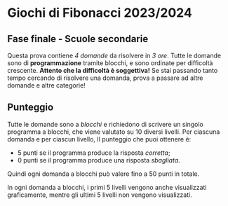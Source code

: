 # Giochi di Fibonacci 2023/2024

## Fase finale - Scuole secondarie

Questa prova contiene _4 domande_ da risolvere in _3 ore_.
Tutte le domande sono di **programmazione** tramite blocchi, e sono ordinate per difficoltà crescente.
**Attento che la difficoltà è soggettiva!** Se stai passando tanto tempo cercando di risolvere una domanda, prova a passare ad altre domande e altre categorie!

## Punteggio

Tutte le domande sono a _blocchi_ e richiedono di scrivere un singolo programma a blocchi, che viene valutato su 10 diversi livelli.
Per ciascuna domanda e per ciascun livello, Il punteggio che puoi ottenere è:

- 5 punti se il programma produce la risposta _corretta_;
- 0 punti se il programma produce una risposta _sbagliata_.

Quindi ogni domanda a blocchi può valere fino a 50 punti in totale.

In ogni domanda a blocchi, i primi 5 livelli vengono anche visualizzati graficamente, mentre gli ultimi 5 livelli non vengono visualizzati.